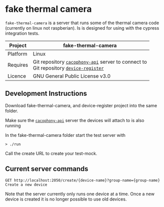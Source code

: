 # fake thermal camera

`fake-thermal-camera` is a server that runs some of the thermal camera code (currently on linux not raspberian).   Is is designed for using with the cypress integration tests.

Project | fake-thermal-camera
---|---
Platform | Linux
Requires | Git repository [`cacophony-api`](https://github.com/TheCacophonyProject/cacophony-api) server to connect to </br> Git repository [`device-register`](https://github.com/TheCacophonyProject/device-register)
Licence | GNU General Public License v3.0

## Development Instructions

Download fake-thermal-camera, and device-register project into the same folder.

Make sure the [`cacophony-api`](https://github.com/TheCacophonyProject/cacophony-api) server the devices will attach to is also running

In the fake-thermal-camera folder start the test server with
```
> ./run
```

Call the create URL to create your test-mock.

## Current server commands
```
GET http://localhost:2050/create/{device-name}?group-name={group-name}  Create a new device
```

Note that the server currently only runs one device at a time. Once a new device is created it is no longer possible to use old devices.
